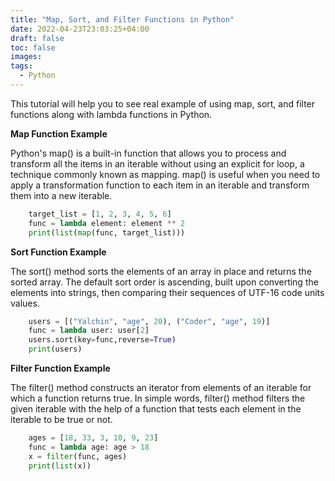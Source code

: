 ```yaml
---
title: "Map, Sort, and Filter Functions in Python"
date: 2022-04-23T23:03:25+04:00
draft: false
toc: false
images:
tags:
  - Python
---
```


This tutorial will help you to see real example of using map, sort, and filter functions along with lambda functions in Python.

**Map Function Example**

Python's map() is a built-in function that allows you to process and transform all the items in an iterable without using an explicit for loop, a technique commonly known as mapping. map() is useful when you need to apply a transformation function to each item in an iterable and transform them into a new iterable.

```py
    target_list = [1, 2, 3, 4, 5, 6] 
    func = lambda element: element ** 2
    print(list(map(func, target_list)))
```

**Sort Function Example**

The sort() method sorts the elements of an array in place and returns the sorted array. The default sort order is ascending, built upon converting the elements into strings, then comparing their sequences of UTF-16 code units values.

```py
    users = [("Yalchin", "age", 20), ("Coder", "age", 19)]
    func = lambda user: user[2]
    users.sort(key=func,reverse=True)
    print(users)
```

**Filter Function Example**

The filter() method constructs an iterator from elements of an iterable for which a function returns true. In simple words, filter() method filters the given iterable with the help of a function that tests each element in the iterable to be true or not.

```py
    ages = [18, 33, 3, 10, 9, 23]
    func = lambda age: age > 18
    x = filter(func, ages)
    print(list(x))
```